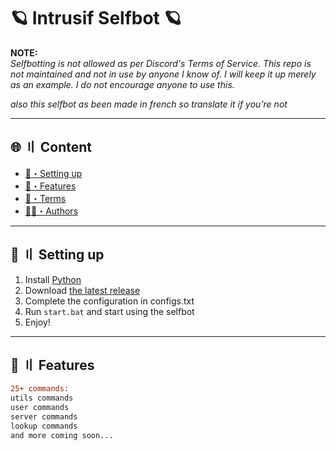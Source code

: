 # 🪐 Intrusif Selfbot 🪐

**NOTE:**  
*Selfbotting is not allowed as per Discord's Terms of Service. This repo is not maintained and not in use by anyone I know of. I will keep it up merely as an example. I do not encourage anyone to use this.*

*also this selfbot as been made in french so translate it if you're not*

---

## 🌐 〢 Content
- [🎉・Setting up](#setup)
- [🔰・Features](#features)
- [💼・Terms](#terms)
- [🕵️‍♂️・Authors](#authors)

---


## 🎉 〢 Setting up
1. Install [Python](https://python.org/)
2. Download [the latest release](https://github.com/qaep/selfbot/archive/refs/heads/main.zip)
3. Complete the configuration in configs.txt
4. Run `start.bat` and start using the selfbot
5. Enjoy!

---

## 🔰 〢 Features

```diff
25+ commands:
utils commands
user commands
server commands
lookup commands
and more coming soon...

